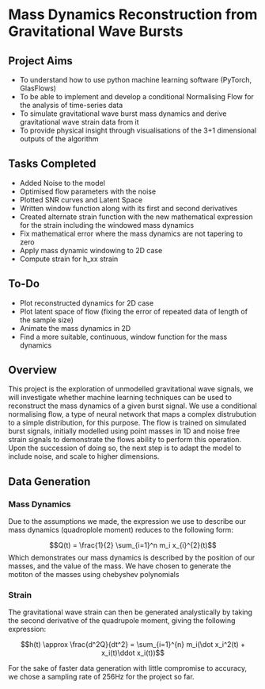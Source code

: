 # Mass Dynamics Reconstruction from Gravitational Wave Bursts
## Project Aims
- To understand how to use python machine learning software (PyTorch, GlasFlows)
- To be able to implement and develop a conditional Normalising Flow for the analysis of time-series data  
- To simulate gravitational wave burst mass dynamics and derive gravitational wave strain data from it 
- To provide physical insight through visualisations of the 3+1 dimensional outputs of the algorithm 

## Tasks Completed
- Added Noise to the model
- Optimised flow parameters with the noise
- Plotted SNR curves and Latent Space
- Written window function along with its first and second derivatives
- Created alternate strain function with the new mathematical expression for the strain including the windowed mass dynamics
- Fix mathematical error where the mass dynamics are not tapering to zero
- Apply mass dynamic windowing to 2D case
- Compute strain for h_xx strain 

## To-Do
- Plot reconstructed dynamics for 2D case
- Plot latent space of flow (fixing the error of repeated data of length of the sample size)
- Animate the mass dynamics in 2D
- Find a more suitable, continuous, window function for the mass dynamics

## Overview
This project is the exploration of unmodelled gravitational wave signals, we will investigate whether machine learning techniques can be used to reconstruct the mass dynamics of a given burst signal. We use a conditional normalising flow, a type of neural network that maps a complex distrubution to a simple distribution, for this purpose. The flow is trained on simulated burst signals, initially modelled using point masses in 1D and noise free strain signals to demonstrate the flows ability to perform this operation. Upon the succession of doing so, the next step is to adapt the model to include noise, and scale to higher dimensions. 

## Data Generation

### Mass Dynamics

Due to the assumptions we made, the expression we use to describe our mass dynamics (quadroplole moment) reduces to the following form:

$$Q(t) = \frac{1}{2} \sum_{i=1}^n m_i x_{i}^{2}(t)$$ Which demonstrates our mass dynamics is described by the position of our masses, and the value of the mass. We have chosen to generate the motiton of the masses using chebyshev polynomials

### Strain

The gravitational wave strain can then be generated analystically by taking the second derivative of the quadrupole moment, giving the following expression:

$$h(t) \approx \frac{d^2Q}{dt^2} = \sum_{i=1}^{n} m_i(\dot x_i^2(t) + x_i(t)\ddot x_i(t))$$

For the sake of faster data generation with little compromise to accuracy, we chose a sampling rate of 256Hz for the project so far.

